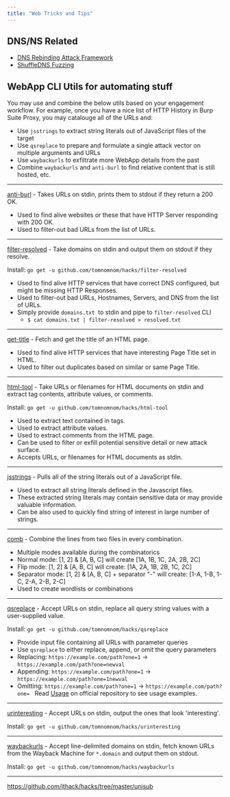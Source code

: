 ```yaml
---
title: "Web Tricks and Tips"
---
```


## DNS/NS Related

* [DNS Rebinding Attack Framework](https://github.com/nccgroup/singularity)
* [ShuffleDNS Fuzzing](https://github.com/projectdiscovery/shuffledns)

## WebApp CLI Utils for automating stuff

You may use and combine the below utils based on your engagement workflow. For example, once you have a nice list of HTTP History in Burp Suite Proxy, you may catalouge all of the URLs and:

* Use `jsstrings` to extract string literals out of JavaScript files of the target
* Use `qsreplace` to prepare and formulate a single attack vector on multiple arguments and URLs
* Use `waybackurls` to exfiltrate more WebApp details from the past
* Combine `waybackurls` and `anti-burl` to find relative content that is still hosted, etc.

---

[anti-burl](https://github.com/jthack/hacks/tree/master/anti-burl) - Takes URLs on stdin, prints them to stdout if they return a 200 OK.

* Used to find alive websites or these that have HTTP Server responding with 200 OK.
* Used to filter-out bad URLs from the list of URLs. 

---

[filter-resolved](https://github.com/jthack/hacks/tree/master/filter-resolved) - Take domains on stdin and output them on stdout if they resolve.

Install: `go get -u github.com/tomnomnom/hacks/filter-resolved`

* Used to find alive HTTP services that have correct DNS configured, but might be missing HTTP Responses.
* Used to filter-out bad URLs, Hostnames, Servers, and DNS from the list of URLs.
* Simply provide `domains.txt`  to stdin and pipe to `filter-resolved` CLI
  - `$ cat domains.txt | filter-resolved > resolved.txt`

---
	
[get-title](https://github.com/jthack/hacks/tree/master/get-title) - Fetch and get the title of an HTML page.

* Used to find alive HTTP services that have interesting Page Title set in HTML.
* Used to filter out duplicates based on similar or same Page Title.

---
	
[html-tool](https://github.com/jthack/hacks/tree/master/html-tool) - Take URLs or filenames for HTML documents on stdin and extract tag contents, attribute values, or comments.

Install: `go get -u github.com/tomnomnom/hacks/html-tool`

* Used to extract text contained in tags.
* Used to extract attribute values.
* Used to extract comments from the HTML page.
* Can be used to filter or exfill potential sensitive detail or new attack surface.
* Accepts URLs, or filenames for HTML documents as stdin.

---
	
[jsstrings](https://github.com/jthack/hacks/tree/master/jsstrings) - Pulls all of the string literals out of a JavaScript file.

* Used to extract all string literals defined in the Javascript files.
* These extracted string literals may contain sensitive data or may provide valuable information.
* Can be also used to quickly find string of interest in large number of strings.

---

[comb](https://github.com/jthack/hacks/tree/master/comb) - Combine the lines from two files in every combination.

* Multiple modes available during the combinatorics
* Normal mode: [1, 2] & [A, B, C] will create [1A, 1B, 1C, 2A, 2B, 2C]
* Flip mode: [1, 2] & [A, B, C] will create: [1A, 2A, 1B, 2B, 1C, 2C]
* Separator mode: [1, 2] & [A, B, C] + separator "-" will create: [1-A, 1-B, 1-C, 2-A, 2-B, 2-C]
* Used to create wordlists or combinations

---

[qsreplace](https://github.com/jthack/hacks/tree/master/qsreplace) - Accept URLs on stdin, replace all query string values with a user-supplied value.

Install: `go get -u github.com/tomnomnom/hacks/qsreplace`

* Provide input file containing all URLs with parameter queries
* Use `qsreplace` to either replace, append, or omit the query parameters
* Replacing: `https://example.com/path?one=1` -> `https://example.com/path?one=newval`
* Appending: `https://example.com/path?one=1` -> `https://example.com/path?one=1newval`
* Omitting: `https://example.com/path?one=1` -> `https://example.com/path?one=`
 
Read [Usage](https://github.com/jthack/hacks/tree/master/qsreplace) on official repository to see usage examples.

---

[urinteresting](https://github.com/jthack/hacks/tree/master/urinteresting) - Accept URLs on stdin, output the ones that look 'interesting'.

Install: `go get -u github.com/tomnomnom/hacks/urinteresting`

---

[waybackurls](https://github.com/jthack/hacks/tree/master/waybackurls) - Accept line-delimited domains on stdin, fetch known URLs from the Wayback Machine for `*.domain` and output them on stdout.

Install: `go get -u github.com/tomnomnom/hacks/waybackurls`

---

https://github.com/jthack/hacks/tree/master/unisub
